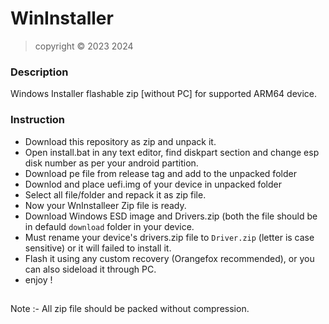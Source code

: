# WinInstaller
> copyright © 2023 2024
### Description
Windows Installer flashable zip [without PC] for supported ARM64 device.

### Instruction
- Download this repository as zip and unpack it. 
- Open install.bat in any text editor, find diskpart section and change esp disk number as per your android partition.
- Download pe file from release tag and add to the unpacked folder
- Downlod and place uefi.img of your device in unpacked folder
- Select all file/folder and repack it as zip file.
- Now your WnInstalleer Zip file is ready.
- Download Windows ESD image and Drivers.zip (both the file should be in defauld `download` folder in your device.
- Must rename your device's drivers.zip file to `Driver.zip` (letter is case sensitive) or it will failed to install it.  
- Flash it using any custom recovery (Orangefox recommended), or you can also sideload it through PC.
- enjoy !
##
Note :- All zip file should be packed without compression.
